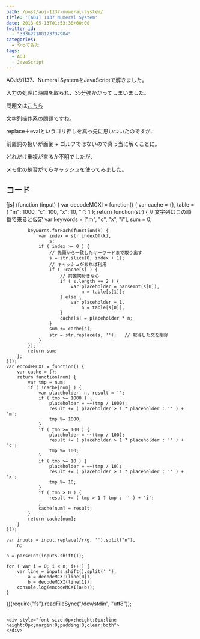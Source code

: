 ```yaml
---
path: /post/aoj-1137-numeral-system/
title: '[AOJ] 1137 Numeral System'
date: 2013-05-13T01:53:38+00:00
twitter_id:
  - "333627188173737984"
categories:
  - やってみた
tags:
  - AOJ
  - JavaScript
---
```

AOJの1137、Numeral SystemをJavaScriptで解きました。
  
入力の処理に時間を取られ、35分強かかってしまいました。

問題文は[こちら](http://judge.u-aizu.ac.jp/onlinejudge/description.jsp?id=1137&lang=jp)

<!--more-->

文字列操作系の問題ですね。

replace＋evalというゴリ押しを真っ先に思いついたのですが、
  
前置詞の扱いが面倒 + ゴルフではないので真っ当に解くことに。

どれだけ重複が来るか不明でしたが、
  
メモ化の練習がてらキャッシュを使ってみました。

コード
----------------------------------------

\[js\] (function (input) { var decodeMCXI = function() { var cache = {}, table = { "m": 1000, "c": 100, "x": 10, "i": 1 }; return function(str) { // 文字列はこの順番で来ると仮定 var keywords = ["m", "c", "x", "i"], sum = 0;

            keywords.forEach(function(k) {
                var index = str.indexOf(k),
                    s;
                if ( index >= 0 ) {
                    // 先頭から一致したキーワードまで取り出す
                    s = str.slice(0, index + 1);
                    // キャッシュがあれば利用
                    if ( !cache[s] ) {
                        // 前置詞付きなら
                        if ( s.length == 2 ) {
                            var placeholder = parseInt(s[0]),
                                n = table[s[1]];
                        } else {
                            var placeholder = 1,
                                n = table[s[0]];
                        }
                        cache[s] = placeholder * n;
                    }
                    sum += cache[s];
                    str = str.replace(s, '');   // 取得した文を削除
                }
            });
            return sum;
        };
    }();
    var encodeMCXI = function() {
        var cache = {};
        return function(num) {
            var tmp = num;
            if ( !cache[num] ) {
                var placeholder, n, result = '';
                if ( tmp >= 1000 ) {
                    placeholder = ~~(tmp / 1000);
                    result += ( placeholder > 1 ? placeholder : '' ) + 'm';
                    tmp %= 1000;
                }
                if ( tmp >= 100 ) {
                    placeholder = ~~(tmp / 100);
                    result += ( placeholder > 1 ? placeholder : '' ) + 'c';
                    tmp %= 100;
                }
                if ( tmp >= 10 ) {
                    placeholder = ~~(tmp / 10);
                    result += ( placeholder > 1 ? placeholder : '' ) + 'x';
                    tmp %= 10;
                }
                if ( tmp > 0 ) {
                    result += ( tmp > 1 ? tmp : '' ) + 'i';
                }
                cache[num] = result;
            }
            return cache[num];
        }
    }();
    
    var inputs = input.replace(/r/g, '').split("n"),
        n;
    
    n = parseInt(inputs.shift());
    
    for ( var i = 0; i < n; i++ ) {
        var line = inputs.shift().split(' '),
            a = decodeMCXI(line[0]),
            b = decodeMCXI(line[1]);
        console.log(encodeMCXI(a+b));
    }
    

})(require("fs").readFileSync("/dev/stdin", "utf8"));
```

<div style="font-size:0px;height:0px;line-height:0px;margin:0;padding:0;clear:both">
</div>